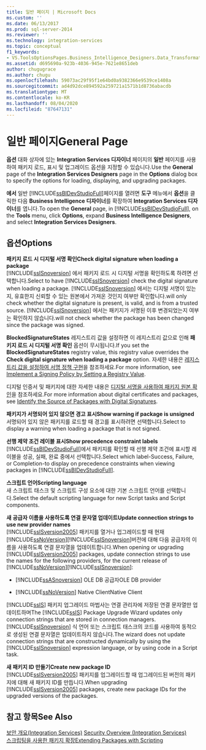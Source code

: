 ```yaml
---
title: 일반 페이지 | Microsoft Docs
ms.custom: ''
ms.date: 06/13/2017
ms.prod: sql-server-2014
ms.reviewer: ''
ms.technology: integration-services
ms.topic: conceptual
f1_keywords:
- VS.ToolsOptionsPages.Business_Intelligence_Designers.Data_Transformation_Designers.General
ms.assetid: d695690a-923b-4036-945e-7621e8651deb
author: chugugrace
ms.author: chugu
ms.openlocfilehash: 59073ac29f95f1e64bd0a9382366e9539ce1408a
ms.sourcegitcommit: ad4d92dce894592a259721a1571b1d8736abacdb
ms.translationtype: MT
ms.contentlocale: ko-KR
ms.lasthandoff: 08/04/2020
ms.locfileid: "87647131"
---
```

# <a name="general-page"></a><span data-ttu-id="6ca1c-102">일반 페이지</span><span class="sxs-lookup"><span data-stu-id="6ca1c-102">General Page</span></span>
  <span data-ttu-id="6ca1c-103">**옵션** 대화 상자에 있는 **Integration Services 디자이너** 페이지의 **일반** 페이지를 사용하여 패키지 로드, 표시 및 업그레이드 옵션을 지정할 수 있습니다.</span><span class="sxs-lookup"><span data-stu-id="6ca1c-103">Use the **General** page of the **Integration Services Designers** page in the **Options** dialog box to specify the options for loading, displaying, and upgrading packages.</span></span>  
  
 <span data-ttu-id="6ca1c-104">**에서** 일반 [!INCLUDE[ssBIDevStudioFull](../includes/ssbidevstudiofull-md.md)]페이지를 열려면 **도구** 메뉴에서 **옵션**을 클릭한 다음 **Business Intelligence 디자이너**를 확장하여 **Integration Services 디자이너**를 엽니다.</span><span class="sxs-lookup"><span data-stu-id="6ca1c-104">To open the **General** page, in [!INCLUDE[ssBIDevStudioFull](../includes/ssbidevstudiofull-md.md)], on the **Tools** menu, click **Options**, expand **Business Intelligence Designers**, and select **Integration Services Designers**.</span></span>  
  
## <a name="options"></a><span data-ttu-id="6ca1c-105">옵션</span><span class="sxs-lookup"><span data-stu-id="6ca1c-105">Options</span></span>  
 <span data-ttu-id="6ca1c-106">**패키지 로드 시 디지털 서명 확인**</span><span class="sxs-lookup"><span data-stu-id="6ca1c-106">**Check digital signature when loading a package**</span></span>  
 <span data-ttu-id="6ca1c-107">[!INCLUDE[ssISnoversion](../includes/ssisnoversion-md.md)] 에서 패키지 로드 시 디지털 서명을 확인하도록 하려면 선택합니다.</span><span class="sxs-lookup"><span data-stu-id="6ca1c-107">Select to have [!INCLUDE[ssISnoversion](../includes/ssisnoversion-md.md)] check the digital signature when loading a package.</span></span> [!INCLUDE[ssISnoversion](../includes/ssisnoversion-md.md)] <span data-ttu-id="6ca1c-108">에서는 디지털 서명이 있는지, 유효한지 신뢰할 수 있는 원본에서 가져온 것인지 여부만 확인합니다.</span><span class="sxs-lookup"><span data-stu-id="6ca1c-108">will only check whether the digital signature is present, is valid, and is from a trusted source.</span></span> [!INCLUDE[ssISnoversion](../includes/ssisnoversion-md.md)] <span data-ttu-id="6ca1c-109">에서는 패키지가 서명된 이후 변경되었는지 여부는 확인하지 않습니다.</span><span class="sxs-lookup"><span data-stu-id="6ca1c-109">will not check whether the package has been changed since the package was signed.</span></span>  
  
 <span data-ttu-id="6ca1c-110">**BlockedSignatureStates** 레지스트리 값을 설정하면 이 레지스트리 값으로 인해 **패키지 로드 시 디지털 서명 확인** 옵션이 무시됩니다.</span><span class="sxs-lookup"><span data-stu-id="6ca1c-110">If you set the **BlockedSignatureStates** registry value, this registry value overrides the **Check digital signature when loading a package** option.</span></span> <span data-ttu-id="6ca1c-111">자세한 내용은 [레지스트리 값을 설정하여 서명 정책 구현](implement-a-signing-policy-by-setting-a-registry-value.md)을 참조하세요.</span><span class="sxs-lookup"><span data-stu-id="6ca1c-111">For more information, see [Implement a Signing Policy by Setting a Registry Value](implement-a-signing-policy-by-setting-a-registry-value.md).</span></span>  
  
 <span data-ttu-id="6ca1c-112">디지털 인증서 및 패키지에 대한 자세한 내용은 [디지털 서명을 사용하여 패키지 원본 확인](security/identify-the-source-of-packages-with-digital-signatures.md)을 참조하세요.</span><span class="sxs-lookup"><span data-stu-id="6ca1c-112">For more information about digital certificates and packages, see [Identify the Source of Packages with Digital Signatures](security/identify-the-source-of-packages-with-digital-signatures.md).</span></span>  
  
 <span data-ttu-id="6ca1c-113">**패키지가 서명되어 있지 않으면 경고 표시**</span><span class="sxs-lookup"><span data-stu-id="6ca1c-113">**Show warning if package is unsigned**</span></span>  
 <span data-ttu-id="6ca1c-114">서명되어 있지 않은 패키지를 로드할 때 경고를 표시하려면 선택합니다.</span><span class="sxs-lookup"><span data-stu-id="6ca1c-114">Select to display a warning when loading a package that is not signed.</span></span>  
  
 <span data-ttu-id="6ca1c-115">**선행 제약 조건 레이블 표시**</span><span class="sxs-lookup"><span data-stu-id="6ca1c-115">**Show precedence constraint labels**</span></span>  
 <span data-ttu-id="6ca1c-116">[!INCLUDE[ssBIDevStudioFull](../includes/ssbidevstudiofull-md.md)]에서 패키지를 확인할 때 선행 제약 조건에 표시할 레이블을 성공, 실패, 완료 중에서 선택합니다.</span><span class="sxs-lookup"><span data-stu-id="6ca1c-116">Select which label-Success, Failure, or Completion-to display on precedence constraints when viewing packages in [!INCLUDE[ssBIDevStudioFull](../includes/ssbidevstudiofull-md.md)].</span></span>  
  
 <span data-ttu-id="6ca1c-117">**스크립트 언어**</span><span class="sxs-lookup"><span data-stu-id="6ca1c-117">**Scripting language**</span></span>  
 <span data-ttu-id="6ca1c-118">새 스크립트 태스크 및 스크립트 구성 요소에 대한 기본 스크립트 언어를 선택합니다.</span><span class="sxs-lookup"><span data-stu-id="6ca1c-118">Select the default scripting language for new Script tasks and Script components.</span></span>  
  
 <span data-ttu-id="6ca1c-119">**새 공급자 이름을 사용하도록 연결 문자열 업데이트**</span><span class="sxs-lookup"><span data-stu-id="6ca1c-119">**Update connection strings to use new provider names**</span></span>  
 <span data-ttu-id="6ca1c-120">[!INCLUDE[ssISversion2005](../includes/ssisversion2005-md.md)] 패키지를 열거나 업그레이드할 때 현재 [!INCLUDE[ssNoVersion](../includes/ssnoversion-md.md)][!INCLUDE[ssISnoversion](../includes/ssisnoversion-md.md)]버전에 대해 다음 공급자의 이름을 사용하도록 연결 문자열을 업데이트합니다.</span><span class="sxs-lookup"><span data-stu-id="6ca1c-120">When opening or upgrading [!INCLUDE[ssISversion2005](../includes/ssisversion2005-md.md)] packages, update connection strings to use the names for the following providers, for the current release of [!INCLUDE[ssNoVersion](../includes/ssnoversion-md.md)][!INCLUDE[ssISnoversion](../includes/ssisnoversion-md.md)]:</span></span>  
  
-   [!INCLUDE[ssASnoversion](../includes/ssasnoversion-md.md)] <span data-ttu-id="6ca1c-121">OLE DB 공급자</span><span class="sxs-lookup"><span data-stu-id="6ca1c-121">OLE DB provider</span></span>  
  
-   [!INCLUDE[ssNoVersion](../includes/ssnoversion-md.md)] <span data-ttu-id="6ca1c-122">Native Client</span><span class="sxs-lookup"><span data-stu-id="6ca1c-122">Native Client</span></span>  
  
 <span data-ttu-id="6ca1c-123">[!INCLUDE[ssIS](../includes/ssis-md.md)] 패키지 업그레이드 마법사는 연결 관리자에 저장된 연결 문자열만 업데이트하며</span><span class="sxs-lookup"><span data-stu-id="6ca1c-123">The [!INCLUDE[ssIS](../includes/ssis-md.md)] Package Upgrade Wizard updates only connection strings that are stored in connection managers.</span></span> <span data-ttu-id="6ca1c-124">[!INCLUDE[ssISnoversion](../includes/ssisnoversion-md.md)] 식 언어 또는 스크립트 태스크의 코드를 사용하여 동적으로 생성된 연결 문자열은 업데이트하지 않습니다.</span><span class="sxs-lookup"><span data-stu-id="6ca1c-124">The wizard does not update connection strings that are constructed dynamically by using the [!INCLUDE[ssISnoversion](../includes/ssisnoversion-md.md)] expression language, or by using code in a Script task.</span></span>  
  
 <span data-ttu-id="6ca1c-125">**새 패키지 ID 만들기**</span><span class="sxs-lookup"><span data-stu-id="6ca1c-125">**Create new package ID**</span></span>  
 <span data-ttu-id="6ca1c-126">[!INCLUDE[ssISversion2005](../includes/ssisversion2005-md.md)] 패키지를 업그레이드할 때 업그레이드된 버전의 패키지에 대해 새 패키지 ID를 만듭니다.</span><span class="sxs-lookup"><span data-stu-id="6ca1c-126">When upgrading [!INCLUDE[ssISversion2005](../includes/ssisversion2005-md.md)] packages, create new package IDs for the upgraded versions of the packages.</span></span>  
  
## <a name="see-also"></a><span data-ttu-id="6ca1c-127">참고 항목</span><span class="sxs-lookup"><span data-stu-id="6ca1c-127">See Also</span></span>  
 <span data-ttu-id="6ca1c-128">[보안 개요&#40;Integration Services&#41;](security/security-overview-integration-services.md) </span><span class="sxs-lookup"><span data-stu-id="6ca1c-128">[Security Overview &#40;Integration Services&#41;](security/security-overview-integration-services.md) </span></span>  
 [<span data-ttu-id="6ca1c-129">스크립팅을 사용한 패키지 확장</span><span class="sxs-lookup"><span data-stu-id="6ca1c-129">Extending Packages with Scripting</span></span>](extending-packages-scripting/extending-packages-with-scripting.md)  
  
  
